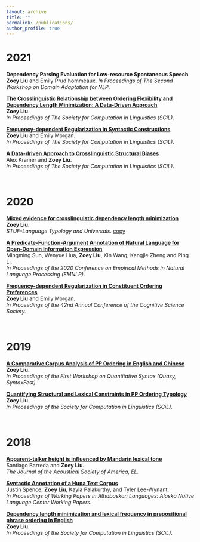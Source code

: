 ```yaml
---
layout: archive
title: ""
permalink: /publications/
author_profile: true
---
```


2021
======

<b>Dependency Parsing Evaluation for Low-resource Spontaneous Speech</b><br>
<b>Zoey Liu</b> and Emily Prud'hommeaux.
<i>In Proceedings of The Second Workshop on Domain Adaptation for NLP</i>.

<b>[The Crosslinguistic Relationship between Ordering Flexibility and Dependency Length Minimization: A Data-Driven Approach](https://scholarworks.umass.edu/scil/vol4/iss1/25)</b> <br> 
<b>Zoey Liu</b>.<br>
<i>In Proceedings of The Society for Computation in Linguistics (SCiL)</i>.

<b>[Frequency-dependent Regularization in Syntactic Constructions](https://scholarworks.umass.edu/scil/vol4/iss1/42)</b> <br>
<b>Zoey Liu</b> and Emily Morgan.  
<i>In Proceedings of The Society for Computation in Linguistics (SCiL)</i>.

<b>[A Data-driven Approach to Crosslinguistic Structural Biases](https://scholarworks.umass.edu/scil/vol4/iss1/31)</b> <br>
Alex Kramer and <b>Zoey Liu</b>.  
<i>In Proceedings of The Society for Computation in Linguistics (SCiL)</i>.

<br>

2020
=====

<b>[Mixed evidence for crosslinguistic dependency length minimization](https://www.degruyter.com/view/journals/stuf/73/4/article-p605.xml)</b><br> 
<b>Zoey Liu</b>.<br>
<i>STUF-Language Typology and Universals.</i> 
[copy](https://www.researchgate.net/publication/343333134_Mixed_Evidence_for_Crosslinguistic_Dependency_Length_Minimization)

<b>[A Predicate-Function-Argument Annotation of Natural Language for Open-Domain Information Expression](https://2020.emnlp.org)</b> <br> 
Mingming Sun, Wenyue Hua, <b>Zoey Liu</b>, Xin Wang, Kangjie Zheng and Ping Li.<br>
<i>In Proceedings of the 2020 Conference on Empirical Methods in Natural Language Processing (EMNLP)</i>. 

<b>[Frequency-dependent Regularization in Constituent Ordering Preferences](https://cognitivesciencesociety.org/cogsci20/papers/0751/0751.pdf)</b> <br> 
<b>Zoey Liu</b> and Emily Morgan.<br>
<i>In Proceedings of the 42nd Annual Conference of the Cognitive Science Society.</i>

<br>

2019
=====

<b>[A  Comparative  Corpus  Analysis  of  PP  Ordering  in  English  and  Chinese](https://www.aclweb.org/anthology/W19-7905/)</b> <br> 
<b>Zoey Liu</b>.<br>
<i>In Proceedings of the First Workshop on Quantitative Syntax (Quasy, SyntaxFest).</i>

<b>[Quantifying  Structural  and  Lexical  Constraints  in  PP  Ordering  Typology](https://scholarworks.umass.edu/scil/vol2/iss1/33/)</b> <br> 
<b>Zoey Liu</b>.<br>
<i>In Proceedings of the Society for Computation in Linguistics (SCiL)</i>.

<br>

2018
=====

<b>[Apparent-talker height is influenced by Mandarin lexical tone](https://asa.scitation.org/doi/10.1121/1.5022156)</b> <br> 
Santiago Barreda and <b>Zoey Liu</b>.<br>
<i>The Journal of the Acoustical Society of America, EL.</i>

<b>[Syntactic Annotation of a Hupa Text Corpus](https://nas.ucdavis.edu/sites/g/files/dgvnsk7031/files/files/person/Spence%20et%20al.%20DLC%202017%20paper-final.pdf)</b> <br> 
Justin Spence, <b>Zoey Liu</b>, Kayla Palakurthy, and Tyler Lee-Wynant.<br>
<i>In Proceedings of Working Papers in Athabaskan Languages: Alaska Native Language Center Working Papers.</i>

<b>[Dependency length minimization and lexical frequency in prepositional phrase ordering  in English](https://scholarworks.umass.edu/scil/vol1/iss1/23/)</b> <br> 
<b>Zoey Liu</b>.<br>
<i>In Proceedings of the Society for Computation in Linguistics (SCiL)</i>.
